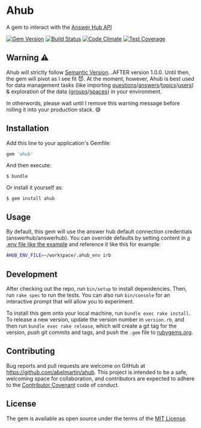 # Ahub
A gem to interact with the [Answer Hub API](docs.answerhubapiv2.apiary.io)

[![Gem Version](https://badge.fury.io/rb/ahub.svg)](https://badge.fury.io/rb/ahub)
[![Build Status](https://travis-ci.org/abelmartin/ahub.svg?branch=master)](https://travis-ci.org/abelmartin/ahub)
[![Code Climate](https://codeclimate.com/github/abelmartin/ahub/badges/gpa.svg)](https://codeclimate.com/github/abelmartin/ahub)
[![Test Coverage](https://codeclimate.com/github/abelmartin/ahub/badges/coverage.svg)](https://codeclimate.com/github/abelmartin/ahub/coverage)

## Warning :warning:

Ahub will strictly follow [Semantic Version](http://semver.org/)...AFTER version 1.0.0.  Until then, the gem will pivot as I see fit :smiling_imp:.  At the moment, however, Ahub is best used for data management tasks (like importing [questions](http://docs.answerhubapiv2.apiary.io/#reference/question)/[answers](http://docs.answerhubapiv2.apiary.io/#reference/answer)/[topics](http://docs.answerhubapiv2.apiary.io/#reference/topic)/[users](http://docs.answerhubapiv2.apiary.io/#reference/user)) & exploration of the data ([groups](http://docs.answerhubapiv2.apiary.io/#reference/group)/[spaces](http://docs.answerhubapiv2.apiary.io/#reference/space)) in your environment.

In otherwords, please wait until I remove this warning message before rolling it into your production stack. :sweat_smile:

## Installation

Add this line to your application's Gemfile:

```ruby
gem 'ahub'
```

And then execute:

    $ bundle

Or install it yourself as:

    $ gem install ahub

## Usage

By default, this gem will use the answer hub default connection credentials (answerhub/answerhub).  You can override defaults by setting content in [a .env file like the example](https://github.com/abelmartin/ahub/blob/master/.env_example) and reference it like this for example:

```bash
AHUB_ENV_FILE=~/workspace/.ahub_env irb
```

## Development

After checking out the repo, run `bin/setup` to install dependencies. Then, run `rake spec` to run the tests. You can also run `bin/console` for an interactive prompt that will allow you to experiment.

To install this gem onto your local machine, run `bundle exec rake install`. To release a new version, update the version number in `version.rb`, and then run `bundle exec rake release`, which will create a git tag for the version, push git commits and tags, and push the `.gem` file to [rubygems.org](https://rubygems.org).

## Contributing

Bug reports and pull requests are welcome on GitHub at https://github.com/abelmartin/ahub. This project is intended to be a safe, welcoming space for collaboration, and contributors are expected to adhere to the [Contributor Covenant](contributor-covenant.org) code of conduct.


## License

The gem is available as open source under the terms of the [MIT License](http://opensource.org/licenses/MIT).


